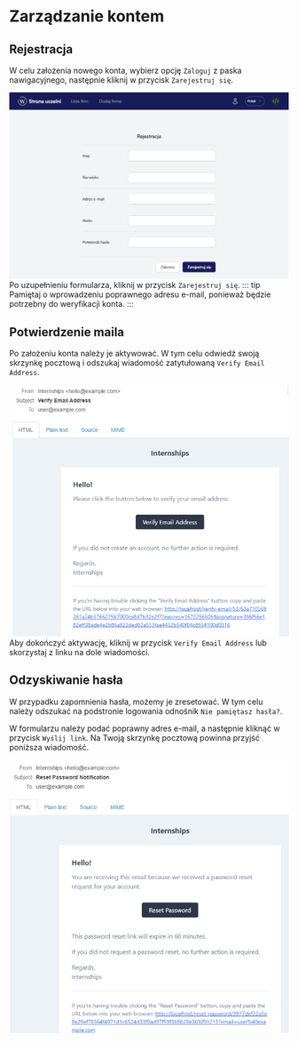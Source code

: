 # Zarządzanie kontem

## Rejestracja
W celu założenia nowego konta, wybierz opcję `Zaloguj` z paska nawigacyjnego, następnie kliknij w przycisk `Zarejestruj się`.

![Formularz rejestracji](./images/account-register.png)
Po uzupełnieniu formularza, kliknij w przycisk `Zarejestruj się`.
::: tip
Pamiętaj o wprowadzeniu poprawnego adresu e-mail, ponieważ będzie potrzebny do weryfikacji konta.
:::
## Potwierdzenie maila
Po założeniu konta należy je aktywować. W tym celu odwiedź swoją skrzynkę pocztową i odszukaj wiadomość zatytułowaną `Verify Email Address`. 

![E-mail weryfikacyjny](./images/account-verify.png)
Aby dokończyć aktywację, kliknij w przycisk `Verify Email Address` lub skorzystaj z linku na dole wiadomości.
## Odzyskiwanie hasła
W przypadku zapomnienia hasła, możemy je zresetować. W tym celu należy odszukać na podstronie logowania odnośnik `Nie pamiętasz hasła?`.

W formularzu należy podać poprawny adres e-mail, a następnie kliknąć w przycisk `Wyślij link`. Na Twoją skrzynkę pocztową powinna przyjść poniższa wiadomość.

![E-mail weryfikacyjny](./images/account-reset.png)

